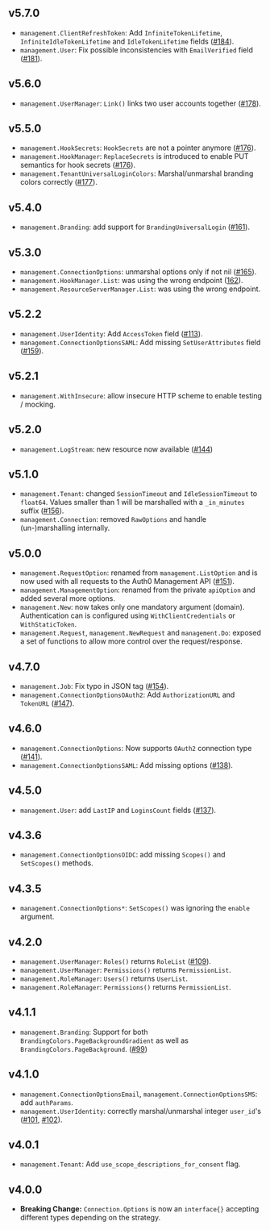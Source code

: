 ## v5.7.0

* `management.ClientRefreshToken`: Add `InfiniteTokenLifetime`, `InfiniteIdleTokenLifetime` and `IdleTokenLifetime` fields ([#184](https://github.com/go-auth0/auth0/pull/184)).
* `management.User`: Fix possible inconsistencies with `EmailVerified` field ([#181](https://github.com/go-auth0/auth0/pull/181)).

## v5.6.0

* `management.UserManager`: `Link()` links two user accounts together ([#178](https://github.com/go-auth0/auth0/pull/178)).

## v5.5.0

* `management.HookSecrets`: `HookSecrets` are not a pointer anymore ([#176](https://github.com/go-auth0/auth0/pull/176)).
* `management.HookManager`: `ReplaceSecrets` is introduced to enable PUT semantics for hook secrets ([#176](https://github.com/go-auth0/auth0/pull/176)).
* `management.TenantUniversalLoginColors`: Marshal/unmarshal branding colors correctly ([#177](https://github.com/go-auth0/auth0/pull/177)).

## v5.4.0

* `management.Branding`: add support for `BrandingUniversalLogin` ([#161](https://github.com/go-auth0/auth0/pull/161)).

## v5.3.0

* `management.ConnectionOptions`: unmarshal options only if not nil ([#165](https://github.com/go-auth0/auth0/pull/165)).
* `management.HookManager.List`: was using the wrong endpoint ([162](https://github.com/go-auth0/auth0/pull/162)).
* `management.ResourceServerManager.List`: was using the wrong endpoint.

## v5.2.2

* `management.UserIdentity`: Add `AccessToken` field ([#113](https://github.com/go-auth0/auth0/pull/113)).
* `management.ConnectionOptionsSAML`: Add missing `SetUserAttributes` field ([#159](https://github.com/go-auth0/auth0/pull/159)).

## v5.2.1

* `management.WithInsecure`: allow insecure HTTP scheme to enable testing / mocking.

## v5.2.0

* `management.LogStream`: new resource now available ([#144](https://github.com/go-auth0/auth0/pull/144))

## v5.1.0

* `management.Tenant`: changed `SessionTimeout` and `IdleSessionTimeout` to `float64`. Values smaller than 1 will be marshalled with a `_in_minutes` suffix ([#156](https://github.com/go-auth0/auth0/pull/156)).
* `management.Connection`: removed `RawOptions` and handle (un-)marshalling internally.

## v5.0.0

* `management.RequestOption`: renamed from `management.ListOption` and is now used with all requests to the Auth0 Management API ([#151](https://github.com/go-auth0/auth0/pull/151)).
* `management.ManagementOption`: renamed from the private `apiOption` and added several more options.
* `management.New`: now takes only one mandatory argument (domain). Authentication can is configured using `WithClientCredentials` or `WithStaticToken`.
* `management.Request`, `management.NewRequest` and `management.Do`: exposed a set of functions to allow more control over the request/response.

## v4.7.0

* `management.Job`: Fix typo in JSON tag ([#154](https://github.com/go-auth0/auth0/pull/154)).
* `management.ConnectionOptionsOAuth2`: Add `AuthorizationURL` and `TokenURL` ([#147](https://github.com/go-auth0/auth0/pull/147)).

## v4.6.0

* `management.ConnectionOptions`: Now supports `OAuth2` connection type ([#141](https://github.com/go-auth0/auth0/pull/141)).
* `management.ConnectionOptionsSAML`: Add missing options ([#138](https://github.com/go-auth0/auth0/pull/138/)).

## v4.5.0

* `management.User`: add `LastIP` and `LoginsCount` fields ([#137](https://github.com/go-auth0/auth0/pull/137)).

## v4.3.6

* `management.ConnectionOptionsOIDC`: add missing `Scopes()` and `SetScopes()` methods.

## v4.3.5

* `management.ConnectionOptions*`: `SetScopes()` was ignoring the `enable` argument.

## v4.2.0

* `management.UserManager`: `Roles()` returns `RoleList` ([#109](https://github.com/go-auth0/auth0/pull/109)).
* `management.UserManager`: `Permissions()` returns `PermissionList`.
* `management.RoleManager`: `Users()` returns `UserList`.
* `management.RoleManager`: `Permissions()` returns `PermissionList`.

## v4.1.1

* `management.Branding`: Support for both `BrandingColors.PageBackgroundGradient` as well as `BrandingColors.PageBackground`. ([#99](https://github.com/go-auth0/auth0/pull/99))

## v4.1.0

* `management.ConnectionOptionsEmail`, `management.ConnectionOptionsSMS`: add `authParams`.
* `management.UserIdentity`: correctly marshal/unmarshal integer `user_id`'s ([#101](https://github.com/go-auth0/auth0/issues/101), [#102](https://github.com/go-auth0/auth0/pull/102)). 

## v4.0.1

* `management.Tenant`: Add `use_scope_descriptions_for_consent` flag.

## v4.0.0

* **Breaking Change:** `Connection.Options` is now an `interface{}` accepting different types depending on the strategy.